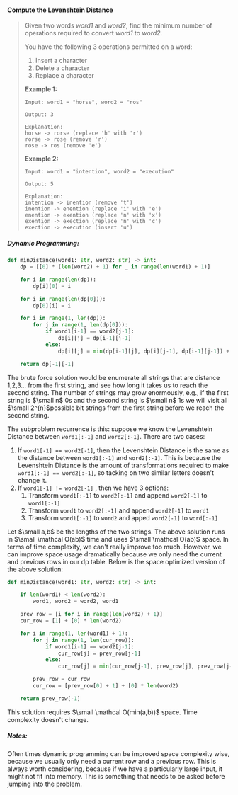 #### Compute the Levenshtein Distance

> Given two words _word1_ and _word2_, find the minimum number of operations required to convert _word1_ to _word2_.
>
> You have the following 3 operations permitted on a word:
>
> 1. Insert a character
> 2. Delete a character
> 3. Replace a character
>
> **Example 1:**
>
> ```
> Input: word1 = "horse", word2 = "ros"
>
> Output: 3
>
> Explanation: 
> horse -> rorse (replace 'h' with 'r')
> rorse -> rose (remove 'r')
> rose -> ros (remove 'e')
> ```
>
> **Example 2:**
>
> ```
> Input: word1 = "intention", word2 = "execution"
>
> Output: 5
>
> Explanation: 
> intention -> inention (remove 't')
> inention -> enention (replace 'i' with 'e')
> enention -> exention (replace 'n' with 'x')
> exention -> exection (replace 'n' with 'c')
> exection -> execution (insert 'u')
> ```

##### Dynamic Programming:

```py
def minDistance(word1: str, word2: str) -> int:
    dp = [[0] * (len(word2) + 1) for _ in range(len(word1) + 1)]

    for i in range(len(dp)):
        dp[i][0] = i

    for i in range(len(dp[0])):
        dp[0][i] = i

    for i in range(1, len(dp)):
        for j in range(1, len(dp[0])):
            if word1[i-1] == word2[j-1]:
                dp[i][j] = dp[i-1][j-1]
            else:
                dp[i][j] = min(dp[i-1][j], dp[i][j-1], dp[i-1][j-1]) + 1

    return dp[-1][-1]
```

The brute force solution would be enumerate all strings that are distance 1,2,3... from the first string, and see how long it takes us to reach the second string. The number of strings may grow enormously, e.g., if the first string is $\small n$ 0s and the second string is $\small n$ 1s we will visit all $\small 2^{n}$possible bit strings from the first string before we reach the second string.

The subproblem recurrence is this: suppose we know the Levenshtein Distance between `word1[:-1]` and `word2[:-1]`. There are two cases:

1. If `word1[-1] == word2[-1]`, then the Levenshtein Distance is the same as the distance between `word1[:-1]` and `word2[:-1]`. This is because the Levenshtein Distance is the amount of transformations required to make `word1[:-1] == word2[:-1]`,  so tacking on two similar letters doesn't change it.
2. If `word1[-1] != word2[-1]` , then we have 3 options:
   1. Transform `word1[:-1]` to `word2[:-1]` and append `word2[-1]` to `word1[:-1]`
   2. Transform `word1` to `word2[:-1]` and append `word2[-1]` to `word1`
   3. Transform `word1[:-1]` to `word2` and apped `word2[-1]` to `word[:-1]`

Let $\small a,b$ be the lengths of the two strings. The above solution runs in $\small \mathcal O(ab)$ time and uses $\small \mathcal O(ab)$ space. In terms of time complexity, we can't really improve too much. However, we can improve space usage dramatically because we only need the current and previous rows in our dp table. Below is the space optimized version of the above solution:

```py
def minDistance(word1: str, word2: str) -> int:

    if len(word1) < len(word2):
        word1, word2 = word2, word1

    prev_row = [i for i in range(len(word2) + 1)]
    cur_row = [1] + [0] * len(word2) 

    for i in range(1, len(word1) + 1):
        for j in range(1, len(cur_row)):
            if word1[i-1] == word2[j-1]:
                cur_row[j] = prev_row[j-1]
            else:
                cur_row[j] = min(cur_row[j-1], prev_row[j], prev_row[j-1]) + 1

        prev_row = cur_row
        cur_row = [prev_row[0] + 1] + [0] * len(word2)

    return prev_row[-1]
```

This solution requires $\small \mathcal O(min(a,b))$ space. Time complexity doesn't change.

##### Notes:

Often times dynamic programming can be improved space complexity wise, because we usually only need a current row and a previous row. This is always worth considering, because if we have a particularly large input, it might not fit into memory. This is something that needs to be asked before jumping into the problem.

